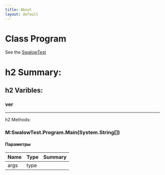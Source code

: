 ```yaml
---
title: About
layout: default
---
```

# Class Program
See the [SwalowTest](https://github.com/BAKAWAKALAKA/bakawakalaka.github.io)

h2 Summary:
============

h2 Varibles:
------------
### ver ###

------------
h2 Methods:
### M:SwalowTest.Program.Main(System.String[]) ###

 
#### Параметры ####
|Name|Type|Summary|
|----|----|-----|
|args|type|

